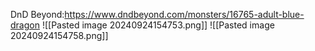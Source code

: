 DnD Beyond:https://www.dndbeyond.com/monsters/16765-adult-blue-dragon
![[Pasted image 20240924154753.png]]
![[Pasted image 20240924154758.png]]